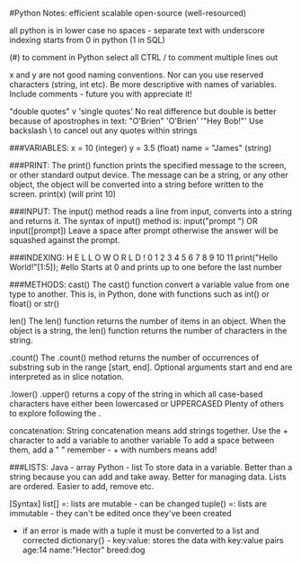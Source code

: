 #Python Notes:
efficient
scalable
open-source (well-resourced)

all python is in lower case
no spaces - separate text with underscore
indexing starts from 0 in python (1 in SQL)

(#) to comment in Python
select all CTRL / to comment multiple lines out

x and y are not good naming conventions. Nor can you use reserved characters (string, int etc).
Be more descriptive with names of variables.
Include comments - future you with appreciate it!

"double quotes" v 'single quotes'
No real difference but double is better because of apostrophes in text:
"O'Brien"
'O\'Brien'
'\"Hey Bob!\"'
Use backslash \ to cancel out any quotes within strings

###VARIABLES:
x = 10 (integer)
y = 3.5 (float)
name = "James" (string)

###PRINT:
The print() function prints the specified message to the screen, or other standard output device.
The message can be a string, or any other object, the object will be converted into a string before written to the screen.
print(x) (will print 10)

###INPUT:
The input() method reads a line from input, converts into a string and returns it.
The syntax of input() method is: input("prompt ") OR input([prompt])
Leave a space after prompt otherwise the answer will be squashed against the prompt.

###INDEXING:
H E L L O   W O R L D  !
0 1 2 3 4 5 6 7 8 9 10 11
print("Hello World!"[1:5]); #ello
Starts at 0 and prints up to one before the last number


###METHODS:
cast()
The cast() function convert a variable value from one type to another.
This is, in Python, done with functions such as int() or float() or str()

len()
The len() function returns the number of items in an object.
When the object is a string, the len() function returns the number of characters in the string.

.count()
The .count() method returns the number of occurrences of substring sub in the range [start, end].
Optional arguments start and end are interpreted as in slice notation.

.lower()
.upper()
returns a copy of the string in which all case-based characters have either been lowercased
or UPPERCASED
Plenty of others to explore following the .

concatenation:
String concatenation means add strings together.
Use the + character to add a variable to another variable
To add a space between them, add a " "
remember - + with numbers means add!

###LISTS:
Java - array
Python - list
To store data in a variable. Better than a string because you can add and take away.
Better for managing data. Lists are ordered.
Easier to add, remove etc.

[Syntax]
list[] =:
lists are mutable - can be changed
tuple() =:
lists are immutable - they can't be edited once they've been created
* if an error is made with a tuple it must be converted to a list and corrected
dictionary{} - key:value:
stores the data with key:value pairs
age:14
name:"Hector"
breed:dog